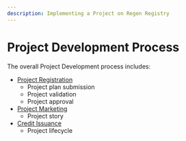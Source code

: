 ```yaml
---
description: Implementing a Project on Regen Registry
---
```


# Project Development Process

The overall Project Development process includes:&#x20;

* [Project Registration](project-registration/)
  * Project plan submission
  * Project validation
  * Project approval&#x20;
* [Project Marketing](project-marketing.md)
  * Project story&#x20;
* [Credit Issuance ](credit-issuance.md)
  * Project lifecycle&#x20;
